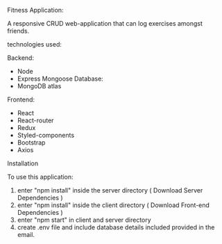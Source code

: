 Fitness Application:

A responsive CRUD web-application that can log exercises amongst friends.

technologies used:

Backend:
- Node
- Express
Mongoose Database:
- MongoDB atlas

Frontend:
- React
- React-router
- Redux
- Styled-components
- Bootstrap
- Axios

Installation

To use this application:

1. enter "npm install" inside the server directory ( Download Server Dependencies )
2. enter "npm install" inside the client directory ( Download Front-end Dependencies )
3. enter "npm start" in client and server directory
4. create .env file and include database details included provided in the email.
